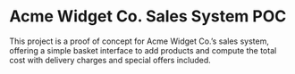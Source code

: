 Acme Widget Co. Sales System POC
================================

This project is a proof of concept for Acme Widget Co.’s sales system, offering a simple basket interface to add products and compute the total cost with delivery charges and special offers included.